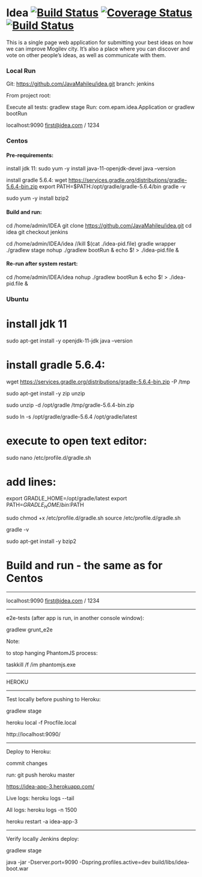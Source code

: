 # Idea [![Build Status](https://travis-ci.org/EPAMMogilev/idea.svg?branch=develop)](https://travis-ci.org/EPAMMogilev/idea) [![Coverage Status](https://coveralls.io/repos/EPAMMogilev/idea/badge.svg?branch=develop)](https://coveralls.io/r/EPAMMogilev/idea?branch=develop) [![Build Status](https://semaphoreci.com/api/v1/projects/ede55427-05a0-4aac-8855-441fb02570b6/509584/badge.svg)](https://semaphoreci.com/idea_mogilev/idea)

This is a single page web application for submitting your best ideas on how we can improve Mogilev city. It’s also a place where you can discover and vote on other people’s ideas, as well as communicate with them.


### Local Run

Git:
https://github.com/JavaMahileu/idea.git
branch: jenkins

From project root:

Execute all tests:
gradlew stage
Run:
com.epam.idea.Application
or gradlew bootRun

localhost:9090
first@idea.com / 1234


### Centos

#### Pre-requirements:
install jdk 11:
sudo yum -y install java-11-openjdk-devel
java –version

install gradle 5.6.4:
wget https://services.gradle.org/distributions/gradle-5.6.4-bin.zip
export PATH=$PATH:/opt/gradle/gradle-5.6.4/bin
gradle -v

sudo yum -y install bzip2


#### Build and run:

cd /home/admin/IDEA
git clone https://github.com/JavaMahileu/idea.git
cd idea
git checkout jenkins

cd /home/admin/IDEA/idea
//kill $(cat ./idea-pid.file)
gradle wrapper
./gradlew stage
nohup ./gradlew bootRun & echo $! > ./idea-pid.file &


#### Re-run after system restart:
cd /home/admin/IDEA/idea
nohup ./gradlew bootRun & echo $! > ./idea-pid.file &


### Ubuntu

# install jdk 11
sudo apt-get install -y openjdk-11-jdk
java –version

# install gradle 5.6.4:

wget https://services.gradle.org/distributions/gradle-5.6.4-bin.zip -P /tmp

sudo apt-get install -y zip unzip

sudo unzip -d /opt/gradle /tmp/gradle-5.6.4-bin.zip

sudo ln -s /opt/gradle/gradle-5.6.4 /opt/gradle/latest

# execute to open text editor:
sudo nano /etc/profile.d/gradle.sh
# add lines:
export GRADLE_HOME=/opt/gradle/latest
export PATH=$GRADLE_HOME/bin:$PATH

sudo chmod +x /etc/profile.d/gradle.sh
source /etc/profile.d/gradle.sh


gradle -v


sudo apt-get install -y bzip2

# Build and run - the same as for Centos

--------------------------------------------------------

localhost:9090
first@idea.com / 1234



--------------------------------------------------------


e2e-tests (after app is run, in another console window):

gradlew grunt_e2e



Note:

to stop hanging PhantomJS process:

taskkill /f /im phantomjs.exe

--------------------------------------------------------

HEROKU

--------------------------------------------------------

Test locally before pushing to Heroku:

gradlew stage

heroku local -f Procfile.local

http://localhost:9090/

-----------

Deploy to Heroku:

commit changes

run:
git push heroku master


https://idea-app-3.herokuapp.com/


Live logs:
heroku logs --tail

All logs:
heroku logs -n 1500



heroku restart -a idea-app-3

---------------

Verify locally Jenkins deploy:

gradlew stage

java -jar -Dserver.port=9090 -Dspring.profiles.active=dev build/libs/idea-boot.war




